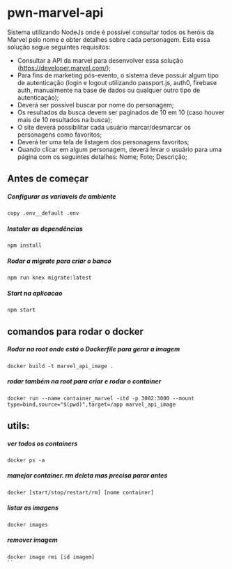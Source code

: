 # pwn-marvel-api

Sistema utilizando NodeJs onde é possível consultar todos os heróis da Marvel pelo nome e obter detalhes sobre cada personagem. 
Esta essa solução segue seguintes requisitos:
* Consultar a API da marvel para desenvolver essa solução (https://developer.marvel.com/);
* Para fins de marketing pós-evento, o sistema deve possuir algum tipo de autenticação (login e
logout utilizando passport.js, auth0, firebase auth, manualmente na base de dados ou qualquer
outro tipo de autenticação);
* Deverá ser possível buscar por nome do personagem;
* Os resultados da busca devem ser paginados de 10 em 10 (caso houver mais de 10 resultados na
busca);
* O site deverá possibilitar cada usuário marcar/desmarcar os personagens como favoritos;
* Deverá ter uma tela de listagem dos personagens favoritos;
* Quando clicar em algum personagem, deverá levar o usuário para uma página com os seguintes
detalhes: Nome; Foto; Descrição;


## Antes de começar
##### Configurar as variaveis de ambiente
```
copy .env__default .env
```
##### Instalar as dependências
```
npm install
```
##### Rodar a migrate para criar o banco
```
npm run knex migrate:latest
```
##### Start na aplicacao
```
npm start
```

## comandos para rodar o docker
##### Rodar na root onde está o Dockerfile para gerar a imagem
```
docker build -t marvel_api_image .
```

##### rodar também na root para criar e rodar o container
```
docker run --name container_marvel -itd -p 3002:3000 --mount type=bind,source="$(pwd)",target=/app marvel_api_image
```

## utils:

##### ver todos os containers
```
docker ps -a
```  

##### manejar container. rm deleta mas precisa parar antes
```
docker [start/stop/restart/rm] [nome container]
```

##### listar as imagens
```
docker images
```

##### remover imagem
```
docker image rmi [id imagem]
``
